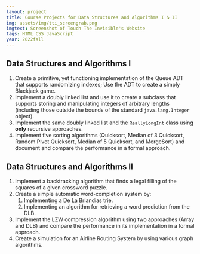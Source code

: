 ```yaml
---
layout: project
title: Course Projects for Data Structures and Algorithms I & II
img: assets/img/tti_screengrab.png
imgtext: Screenshot of Touch The Invisible's Website
tags: HTML CSS JavaScript
year: 2022fall
---
```


## Data Structures and Algorithms I
1. Create a primitive, yet functioning implementation of the Queue ADT that supports randomizing indexes; Use the ADT to create a simply Blackjack game.
2. Implement a doubly linked list and use it to create a subclass that supports storing and manipulating integers of arbitrary lengths (including those outside the bounds of the standard `java.lang.Integer` object).
3. Implement the same doubly linked list and the `ReallyLongInt` class using **only** recursive approaches.
4. Implement five sorting algorithms (Quicksort, Median of 3 Quicksort, Random Pivot Quicksort, Median of 5 Quicksort, and MergeSort) and document and compare the performance in a formal approach.

## Data Structures and Algorithms II
1. Implement a backtracking algorithm that finds a legal filling of the squares of a given crossword puzzle.
2. Create a simple automatic word-completion system by:
   1. Implementing a De La Briandias trie.
   2. Implementing an algorithm for retrieving a word prediction from the DLB.
3. Implement the LZW compression algorithm using two approaches (Array and DLB) and compare the performance in its implementation in a formal approach.
4. Create a simulation for an Airline Routing System by using various graph algorithms.
